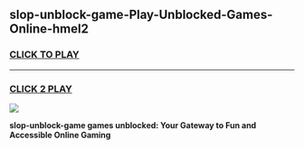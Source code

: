 
## slop-unblock-game-Play-Unblocked-Games-Online-hmel2
<h3>
<a href="https://premium76.site?title=slop-unblock-game&ref=24A">CLICK TO PLAY</a></h3>
<hr>

<h3>
<a href="https://premium76.site?title=slop-unblock-game&ref=24A">CLICK 2 PLAY</a>
  
</h3>

<a href="https://premium76.site?title=slop-unblock-game&ref=24A"><img src="https://clearcache.store/games.png"></a>


**slop-unblock-game games unblocked: Your Gateway to Fun and Accessible Online Gaming**
